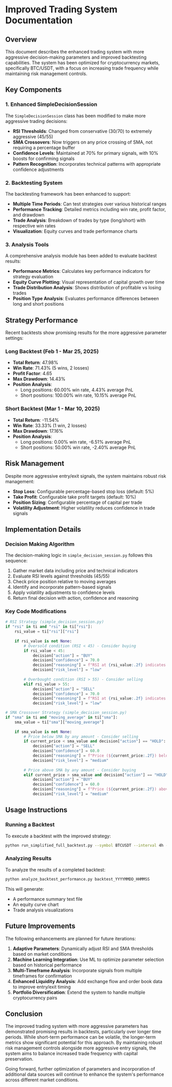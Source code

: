 # Improved Trading System Documentation

## Overview

This document describes the enhanced trading system with more aggressive decision-making parameters and improved backtesting capabilities. The system has been optimized for cryptocurrency markets, specifically BTC/USDT, with a focus on increasing trade frequency while maintaining risk management controls.

## Key Components

### 1. Enhanced SimpleDecisionSession

The `SimpleDecisionSession` class has been modified to make more aggressive trading decisions:

- **RSI Thresholds**: Changed from conservative (30/70) to extremely aggressive (45/55)
- **SMA Crossovers**: Now triggers on any price crossing of SMA, not requiring a percentage buffer
- **Confidence Levels**: Maintained at 70% for primary signals, with 10% boosts for confirming signals
- **Pattern Recognition**: Incorporates technical patterns with appropriate confidence adjustments

### 2. Backtesting System

The backtesting framework has been enhanced to support:

- **Multiple Time Periods**: Can test strategies over various historical ranges
- **Performance Tracking**: Detailed metrics including win rate, profit factor, and drawdown
- **Trade Analysis**: Breakdown of trades by type (long/short) with respective win rates
- **Visualization**: Equity curves and trade performance charts

### 3. Analysis Tools

A comprehensive analysis module has been added to evaluate backtest results:

- **Performance Metrics**: Calculates key performance indicators for strategy evaluation
- **Equity Curve Plotting**: Visual representation of capital growth over time
- **Trade Distribution Analysis**: Shows distribution of profitable vs losing trades
- **Position Type Analysis**: Evaluates performance differences between long and short positions

## Strategy Performance

Recent backtests show promising results for the more aggressive parameter settings:

### Long Backtest (Feb 1 - Mar 25, 2025)
- **Total Return**: 47.98%
- **Win Rate**: 71.43% (5 wins, 2 losses)
- **Profit Factor**: 4.65
- **Max Drawdown**: 14.43%
- **Position Analysis**: 
  - Long positions: 60.00% win rate, 4.43% average PnL
  - Short positions: 100.00% win rate, 10.15% average PnL

### Short Backtest (Mar 1 - Mar 10, 2025)
- **Total Return**: -11.54%
- **Win Rate**: 33.33% (1 win, 2 losses)
- **Max Drawdown**: 17.16%
- **Position Analysis**:
  - Long positions: 0.00% win rate, -6.51% average PnL
  - Short positions: 50.00% win rate, -2.40% average PnL

## Risk Management

Despite more aggressive entry/exit signals, the system maintains robust risk management:

- **Stop Loss**: Configurable percentage-based stop loss (default: 5%)
- **Take Profit**: Configurable take profit targets (default: 10%)
- **Position Sizing**: Configurable percentage of capital per trade
- **Volatility Adjustment**: Higher volatility reduces confidence in trade signals

## Implementation Details

### Decision Making Algorithm

The decision-making logic in `simple_decision_session.py` follows this sequence:

1. Gather market data including price and technical indicators
2. Evaluate RSI levels against thresholds (45/55)
3. Check price position relative to moving averages
4. Identify and incorporate pattern-based signals
5. Apply volatility adjustments to confidence levels
6. Return final decision with action, confidence and reasoning

### Key Code Modifications

```python
# RSI Strategy (simple_decision_session.py)
if "rsi" in ti and "rsi" in ti["rsi"]:
    rsi_value = ti["rsi"]["rsi"]
    
    if rsi_value is not None:
        # Oversold condition (RSI < 45) - Consider buying
        if rsi_value < 45:
            decision["action"] = "BUY"
            decision["confidence"] = 70.0
            decision["reasoning"] = f"RSI at {rsi_value:.2f} indicates oversold conditions"
            decision["risk_level"] = "low"
        
        # Overbought condition (RSI > 55) - Consider selling
        elif rsi_value > 55:
            decision["action"] = "SELL"
            decision["confidence"] = 70.0
            decision["reasoning"] = f"RSI at {rsi_value:.2f} indicates overbought conditions"
            decision["risk_level"] = "low"
```

```python
# SMA Crossover Strategy (simple_decision_session.py)
if "sma" in ti and "moving_average" in ti["sma"]:
    sma_value = ti["sma"]["moving_average"]
    
    if sma_value is not None:
        # Price below SMA by any amount - Consider selling
        if current_price < sma_value and decision["action"] == "HOLD":
            decision["action"] = "SELL"
            decision["confidence"] = 60.0
            decision["reasoning"] = f"Price (${current_price:.2f}) below SMA (${sma_value:.2f})"
            decision["risk_level"] = "medium"
        
        # Price above SMA by any amount - Consider buying
        elif current_price > sma_value and decision["action"] == "HOLD":
            decision["action"] = "BUY"
            decision["confidence"] = 60.0
            decision["reasoning"] = f"Price (${current_price:.2f}) above SMA (${sma_value:.2f})"
            decision["risk_level"] = "medium"
```

## Usage Instructions

### Running a Backtest

To execute a backtest with the improved strategy:

```bash
python run_simplified_full_backtest.py --symbol BTCUSDT --interval 4h --start_date 2025-02-01 --end_date 2025-03-25 --use_stop_loss --use_take_profit --verbose
```

### Analyzing Results

To analyze the results of a completed backtest:

```bash
python analyze_backtest_performance.py backtest_YYYYMMDD_HHMMSS
```

This will generate:
- A performance summary text file
- An equity curve chart
- Trade analysis visualizations

## Future Improvements

The following enhancements are planned for future iterations:

1. **Adaptive Parameters**: Dynamically adjust RSI and SMA thresholds based on market conditions
2. **Machine Learning Integration**: Use ML to optimize parameter selection based on historical performance
3. **Multi-Timeframe Analysis**: Incorporate signals from multiple timeframes for confirmation
4. **Enhanced Liquidity Analysis**: Add exchange flow and order book data to improve entry/exit timing
5. **Portfolio Diversification**: Extend the system to handle multiple cryptocurrency pairs

## Conclusion

The improved trading system with more aggressive parameters has demonstrated promising results in backtests, particularly over longer time periods. While short-term performance can be volatile, the longer-term metrics show significant potential for this approach. By maintaining robust risk management controls alongside more aggressive entry signals, the system aims to balance increased trade frequency with capital preservation.

Going forward, further optimization of parameters and incorporation of additional data sources will continue to enhance the system's performance across different market conditions.